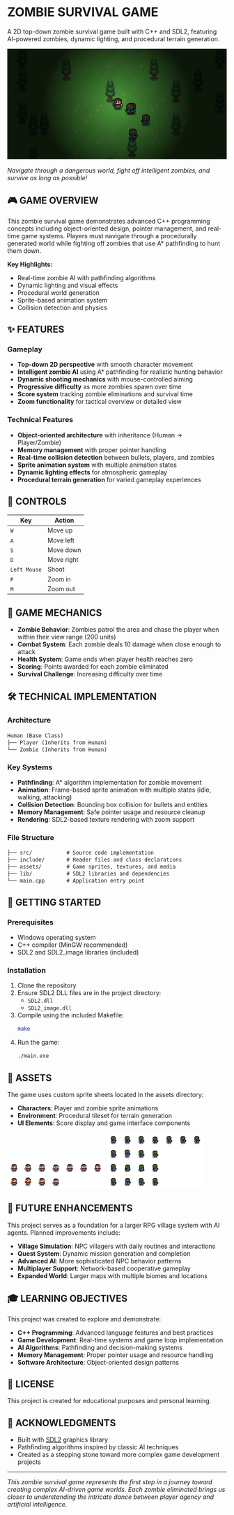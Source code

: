 # ZOMBIE SURVIVAL GAME

A 2D top-down zombie survival game built with C++ and SDL2, featuring AI-powered zombies, dynamic lighting, and procedural terrain generation.

![Game Preview](assets/screenshot.png)

*Navigate through a dangerous world, fight off intelligent zombies, and survive as long as possible!*

## 🎮 GAME OVERVIEW

This zombie survival game demonstrates advanced C++ programming concepts including object-oriented design, pointer management, and real-time game systems. Players must navigate through a procedurally generated world while fighting off zombies that use A* pathfinding to hunt them down.

**Key Highlights:**
- Real-time zombie AI with pathfinding algorithms
- Dynamic lighting and visual effects
- Procedural world generation
- Sprite-based animation system
- Collision detection and physics

## ✨ FEATURES

### Gameplay
- **Top-down 2D perspective** with smooth character movement
- **Intelligent zombie AI** using A* pathfinding for realistic hunting behavior
- **Dynamic shooting mechanics** with mouse-controlled aiming
- **Progressive difficulty** as more zombies spawn over time
- **Score system** tracking zombie eliminations and survival time
- **Zoom functionality** for tactical overview or detailed view

### Technical Features
- **Object-oriented architecture** with inheritance (Human → Player/Zombie)
- **Memory management** with proper pointer handling
- **Real-time collision detection** between bullets, players, and zombies
- **Sprite animation system** with multiple animation states
- **Dynamic lighting effects** for atmospheric gameplay
- **Procedural terrain generation** for varied gameplay experiences

## 🎯 CONTROLS

| Key | Action |
|-----|--------|
| `W` | Move up |
| `A` | Move left |
| `S` | Move down |
| `D` | Move right |
| `Left Mouse` | Shoot |
| `P` | Zoom in |
| `M` | Zoom out |

## 🧠 GAME MECHANICS

- **Zombie Behavior**: Zombies patrol the area and chase the player when within their view range (200 units)
- **Combat System**: Each zombie deals 10 damage when close enough to attack
- **Health System**: Game ends when player health reaches zero
- **Scoring**: Points awarded for each zombie eliminated
- **Survival Challenge**: Increasing difficulty over time

## 🛠️ TECHNICAL IMPLEMENTATION

### Architecture
```
Human (Base Class)
├── Player (Inherits from Human)
└── Zombie (Inherits from Human)
```

### Key Systems
- **Pathfinding**: A* algorithm implementation for zombie movement
- **Animation**: Frame-based sprite animation with multiple states (idle, walking, attacking)
- **Collision Detection**: Bounding box collision for bullets and entities
- **Memory Management**: Safe pointer usage and resource cleanup
- **Rendering**: SDL2-based texture rendering with zoom support

### File Structure
```
├── src/           # Source code implementation
├── include/       # Header files and class declarations
├── assets/        # Game sprites, textures, and media
├── lib/           # SDL2 libraries and dependencies
└── main.cpp       # Application entry point
```

## 🚀 GETTING STARTED

### Prerequisites
- Windows operating system
- C++ compiler (MinGW recommended)
- SDL2 and SDL2_image libraries (included)

### Installation
1. Clone the repository
2. Ensure SDL2 DLL files are in the project directory:
   - `SDL2.dll`
   - `SDL2_image.dll`
3. Compile using the included Makefile:
   ```bash
   make
   ```
4. Run the game:
   ```bash
   ./main.exe
   ```

## 🎨 ASSETS

The game uses custom sprite sheets located in the assets directory:
- **Characters**: Player and zombie sprite animations
- **Environment**: Procedural tileset for terrain generation
- **UI Elements**: Score display and game interface components

![Human Sprite](assets/Characters/Human.png)
![Zombie Sprite](assets/Characters/Zombie.png)

## 🔮 FUTURE ENHANCEMENTS

This project serves as a foundation for a larger RPG village system with AI agents. Planned improvements include:

- **Village Simulation**: NPC villagers with daily routines and interactions
- **Quest System**: Dynamic mission generation and completion
- **Advanced AI**: More sophisticated NPC behavior patterns
- **Multiplayer Support**: Network-based cooperative gameplay
- **Expanded World**: Larger maps with multiple biomes and locations

## 🎓 LEARNING OBJECTIVES

This project was created to explore and demonstrate:
- **C++ Programming**: Advanced language features and best practices
- **Game Development**: Real-time systems and game loop implementation
- **AI Algorithms**: Pathfinding and decision-making systems
- **Memory Management**: Proper pointer usage and resource handling
- **Software Architecture**: Object-oriented design patterns

## 📄 LICENSE

This project is created for educational purposes and personal learning.

## 🙏 ACKNOWLEDGMENTS

- Built with [SDL2](https://www.libsdl.org/) graphics library
- Pathfinding algorithms inspired by classic AI techniques
- Created as a stepping stone toward more complex game development projects

---

*This zombie survival game represents the first step in a journey toward creating complex AI-driven game worlds. Each zombie eliminated brings us closer to understanding the intricate dance between player agency and artificial intelligence.*
```